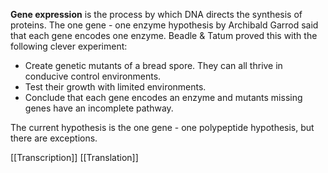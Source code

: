 **Gene expression** is the process by which DNA directs the synthesis of proteins. The one gene - one enzyme hypothesis by Archibald Garrod said that each gene encodes one enzyme. Beadle & Tatum proved this with the following clever experiment:

- Create genetic mutants of a bread spore. They can all thrive in conducive control environments.
- Test their growth with limited environments.
- Conclude that each gene encodes an enzyme and mutants missing genes have an incomplete pathway.

The current hypothesis is the one gene - one polypeptide hypothesis, but there are exceptions.


[[Transcription]]
[[Translation]]